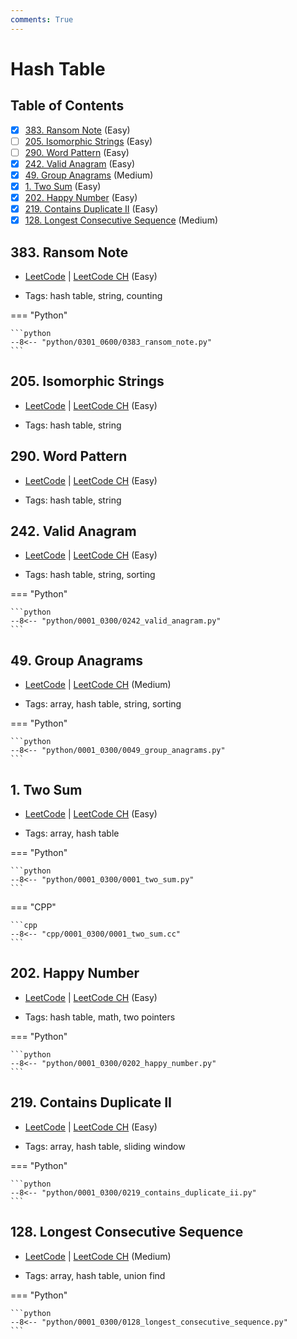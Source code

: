```yaml
---
comments: True
---
```


# Hash Table

## Table of Contents

- [x] [383. Ransom Note](https://leetcode.cn/problems/ransom-note/) (Easy)
- [ ] [205. Isomorphic Strings](https://leetcode.cn/problems/isomorphic-strings/) (Easy)
- [ ] [290. Word Pattern](https://leetcode.cn/problems/word-pattern/) (Easy)
- [x] [242. Valid Anagram](https://leetcode.cn/problems/valid-anagram/) (Easy)
- [x] [49. Group Anagrams](https://leetcode.cn/problems/group-anagrams/) (Medium)
- [x] [1. Two Sum](https://leetcode.cn/problems/two-sum/) (Easy)
- [x] [202. Happy Number](https://leetcode.cn/problems/happy-number/) (Easy)
- [x] [219. Contains Duplicate II](https://leetcode.cn/problems/contains-duplicate-ii/) (Easy)
- [x] [128. Longest Consecutive Sequence](https://leetcode.cn/problems/longest-consecutive-sequence/) (Medium)

## 383. Ransom Note

-   [LeetCode](https://leetcode.com/problems/ransom-note/) | [LeetCode CH](https://leetcode.cn/problems/ransom-note/) (Easy)

-   Tags: hash table, string, counting

=== "Python"

    ```python
    --8<-- "python/0301_0600/0383_ransom_note.py"
    ```



## 205. Isomorphic Strings

-   [LeetCode](https://leetcode.com/problems/isomorphic-strings/) | [LeetCode CH](https://leetcode.cn/problems/isomorphic-strings/) (Easy)

-   Tags: hash table, string


## 290. Word Pattern

-   [LeetCode](https://leetcode.com/problems/word-pattern/) | [LeetCode CH](https://leetcode.cn/problems/word-pattern/) (Easy)

-   Tags: hash table, string


## 242. Valid Anagram

-   [LeetCode](https://leetcode.com/problems/valid-anagram/) | [LeetCode CH](https://leetcode.cn/problems/valid-anagram/) (Easy)

-   Tags: hash table, string, sorting

=== "Python"

    ```python
    --8<-- "python/0001_0300/0242_valid_anagram.py"
    ```



## 49. Group Anagrams

-   [LeetCode](https://leetcode.com/problems/group-anagrams/) | [LeetCode CH](https://leetcode.cn/problems/group-anagrams/) (Medium)

-   Tags: array, hash table, string, sorting

=== "Python"

    ```python
    --8<-- "python/0001_0300/0049_group_anagrams.py"
    ```



## 1. Two Sum

-   [LeetCode](https://leetcode.com/problems/two-sum/) | [LeetCode CH](https://leetcode.cn/problems/two-sum/) (Easy)

-   Tags: array, hash table

=== "Python"

    ```python
    --8<-- "python/0001_0300/0001_two_sum.py"
    ```


=== "CPP"

    ```cpp
    --8<-- "cpp/0001_0300/0001_two_sum.cc"
    ```



## 202. Happy Number

-   [LeetCode](https://leetcode.com/problems/happy-number/) | [LeetCode CH](https://leetcode.cn/problems/happy-number/) (Easy)

-   Tags: hash table, math, two pointers

=== "Python"

    ```python
    --8<-- "python/0001_0300/0202_happy_number.py"
    ```



## 219. Contains Duplicate II

-   [LeetCode](https://leetcode.com/problems/contains-duplicate-ii/) | [LeetCode CH](https://leetcode.cn/problems/contains-duplicate-ii/) (Easy)

-   Tags: array, hash table, sliding window

=== "Python"

    ```python
    --8<-- "python/0001_0300/0219_contains_duplicate_ii.py"
    ```



## 128. Longest Consecutive Sequence

-   [LeetCode](https://leetcode.com/problems/longest-consecutive-sequence/) | [LeetCode CH](https://leetcode.cn/problems/longest-consecutive-sequence/) (Medium)

-   Tags: array, hash table, union find

=== "Python"

    ```python
    --8<-- "python/0001_0300/0128_longest_consecutive_sequence.py"
    ```
